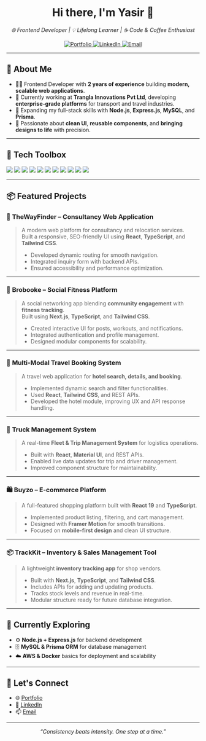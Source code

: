 <h1 align="center">Hi there, I'm Yasir 👋</h1>

<p align="center">
  <em>🌐 Frontend Developer | 💡 Lifelong Learner | ☕ Code & Coffee Enthusiast</em>
</p>

<p align="center">
  <a href="https://yasirarafath.vercel.app" target="_blank">
    <img alt="Portfolio" src="https://img.shields.io/badge/Portfolio-Visit-blue?style=flat-square&logo=vercel&logoColor=white" />
  </a>
  <a href="https://www.linkedin.com/in/mdyasirarafath" target="_blank">
    <img alt="LinkedIn" src="https://img.shields.io/badge/LinkedIn-Connect-blue?style=flat-square&logo=linkedin" />
  </a>
  <a href="mailto:mdyasir4145@gmail.com">
    <img alt="Email" src="https://img.shields.io/badge/Email-Say%20Hi-red?style=flat-square&logo=gmail&logoColor=white" />
  </a>
</p>

---

## 🚀 About Me

- 🧑‍💻 Frontend Developer with **2 years of experience** building **modern, scalable web applications**.
- 🏢 Currently working at **Trangla Innovations Pvt Ltd**, developing **enterprise-grade platforms** for transport and travel industries.
- 🌱 Expanding my full-stack skills with **Node.js**, **Express.js**, **MySQL**, and **Prisma**.
- 🎨 Passionate about **clean UI**, **reusable components**, and **bringing designs to life** with precision.

---

## 🧰 Tech Toolbox

<p>
  <img src="https://img.shields.io/badge/HTML5-E34F26?style=for-the-badge&logo=html5&logoColor=white"/>
  <img src="https://img.shields.io/badge/CSS3-1572B6?style=for-the-badge&logo=css3&logoColor=white"/>
  <img src="https://img.shields.io/badge/JavaScript-F7DF1E?style=for-the-badge&logo=javascript&logoColor=black"/>
  <img src="https://img.shields.io/badge/TypeScript-3178C6?style=for-the-badge&logo=typescript&logoColor=white"/>
  <img src="https://img.shields.io/badge/React-61DAFB?style=for-the-badge&logo=react&logoColor=black"/>
  <img src="https://img.shields.io/badge/Next.js-000000?style=for-the-badge&logo=next.js&logoColor=white"/>
  <img src="https://img.shields.io/badge/TailwindCSS-06B6D4?style=for-the-badge&logo=tailwind-css&logoColor=white"/>
  <img src="https://img.shields.io/badge/shadcn/ui-000000?style=for-the-badge&logo=radix-ui&logoColor=white"/>
  <img src="https://img.shields.io/badge/MaterialUI-007FFF?style=for-the-badge&logo=mui&logoColor=white"/>
  <img src="https://img.shields.io/badge/Prisma-2D3748?style=for-the-badge&logo=prisma&logoColor=white"/>
  <img src="https://img.shields.io/badge/Git-F05032?style=for-the-badge&logo=git&logoColor=white"/>
</p>

---

## 📦 Featured Projects

### 🧭 **TheWayFinder – Consultancy Web Application**
> A modern web platform for consultancy and relocation services.  
> Built a responsive, SEO-friendly UI using **React**, **TypeScript**, and **Tailwind CSS**.  
> - Developed dynamic routing for smooth navigation.  
> - Integrated inquiry form with backend APIs.  
> - Ensured accessibility and performance optimization.

---

### 💪 **Brobooke – Social Fitness Platform**
> A social networking app blending **community engagement** with **fitness tracking**.  
> Built using **Next.js**, **TypeScript**, and **Tailwind CSS**.  
> - Created interactive UI for posts, workouts, and notifications.  
> - Integrated authentication and profile management.  
> - Designed modular components for scalability.

---

### 🧳 **Multi-Modal Travel Booking System**
> A travel web application for **hotel search, details, and booking**.  
> - Implemented dynamic search and filter functionalities.  
> - Used **React**, **Tailwind CSS**, and REST APIs.  
> - Developed the hotel module, improving UX and API response handling.

---

### 🚛 **Truck Management System**
> A real-time **Fleet & Trip Management System** for logistics operations.  
> - Built with **React**, **Material UI**, and REST APIs.  
> - Enabled live data updates for trip and driver management.  
> - Improved component structure for maintainability.

---

### 🛍️ **Buyzo – E-commerce Platform**
> A full-featured shopping platform built with **React 19** and **TypeScript**.  
> - Implemented product listing, filtering, and cart management.  
> - Designed with **Framer Motion** for smooth transitions.  
> - Focused on **mobile-first design** and clean UI structure.

---

### 📦 **TrackKit – Inventory & Sales Management Tool**
> A lightweight **inventory tracking app** for shop vendors.  
> - Built with **Next.js**, **TypeScript**, and **Tailwind CSS**.  
> - Includes APIs for adding and updating products.  
> - Tracks stock levels and revenue in real-time.  
> - Modular structure ready for future database integration.

---

## 🧠 Currently Exploring
- ⚙️ **Node.js + Express.js** for backend development  
- 🗄️ **MySQL & Prisma ORM** for database management  
- ☁️ **AWS & Docker** basics for deployment and scalability  

---

## 🔗 Let's Connect

- 🌐 [Portfolio](https://yasirarafath.vercel.app)  
- 💼 [LinkedIn](https://www.linkedin.com/in/mdyasirarafath)  
- 📫 [Email](mailto:mdyasir4145@gmail.com)

---

<p align="center">
  <em>“Consistency beats intensity. One step at a time.”</em>
</p>
